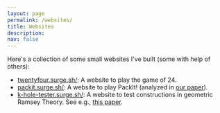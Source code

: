 ```yaml
---
layout: page
permalink: /websites/
title: Websites
description:
nav: false
---
```

Here's a collection of some small websites I've built (some with help of others):
<ul class="starlist">
<li> <a href="https://twentyfour.surge.sh">twentyfour.surge.sh/</a>: A website to play the game of 24.
</li>
<li> <a href="https://packit.surge.sh/"> packit.surge.sh/</a>: A website to play PackIt! (analyzed in <a href="https://arxiv.org/abs/2403.12195">our paper</a>).
</li>
<li> <a href="https://k-hole-tester.surge.sh/">k-hole-tester.surge.sh/</a>: A website to test constructions in geometric Ramsey Theory. See e.g., <a href="https://arxiv.org/abs/2403.00737">this paper</a>.
</li>
</ul>